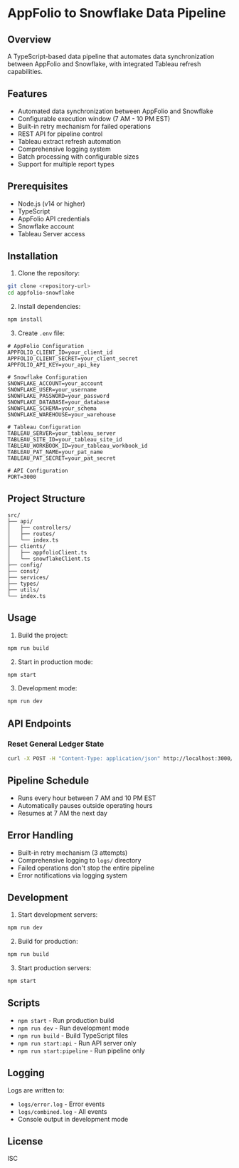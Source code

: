 # AppFolio to Snowflake Data Pipeline

## Overview

A TypeScript-based data pipeline that automates data synchronization between AppFolio and Snowflake, with integrated Tableau refresh capabilities.

## Features

- Automated data synchronization between AppFolio and Snowflake
- Configurable execution window (7 AM - 10 PM EST)
- Built-in retry mechanism for failed operations
- REST API for pipeline control
- Tableau extract refresh automation
- Comprehensive logging system
- Batch processing with configurable sizes
- Support for multiple report types

## Prerequisites

- Node.js (v14 or higher)
- TypeScript
- AppFolio API credentials
- Snowflake account
- Tableau Server access

## Installation

1. Clone the repository:

```bash
git clone <repository-url>
cd appfolio-snowflake
```

2. Install dependencies:

```bash
npm install
```

3. Create `.env` file:

```plaintext
# AppFolio Configuration
APPFOLIO_CLIENT_ID=your_client_id
APPFOLIO_CLIENT_SECRET=your_client_secret
APPFOLIO_API_KEY=your_api_key

# Snowflake Configuration
SNOWFLAKE_ACCOUNT=your_account
SNOWFLAKE_USER=your_username
SNOWFLAKE_PASSWORD=your_password
SNOWFLAKE_DATABASE=your_database
SNOWFLAKE_SCHEMA=your_schema
SNOWFLAKE_WAREHOUSE=your_warehouse

# Tableau Configuration
TABLEAU_SERVER=your_tableau_server
TABLEAU_SITE_ID=your_tableau_site_id
TABLEAU_WORKBOOK_ID=your_tableau_workbook_id
TABLEAU_PAT_NAME=your_pat_name
TABLEAU_PAT_SECRET=your_pat_secret

# API Configuration
PORT=3000
```

## Project Structure

```plaintext
src/
├── api/
│   ├── controllers/
│   ├── routes/
│   └── index.ts
├── clients/
│   ├── appfolioClient.ts
│   └── snowflakeClient.ts
├── config/
├── const/
├── services/
├── types/
├── utils/
└── index.ts
```

## Usage

1. Build the project:

```bash
npm run build
```

2. Start in production mode:

```bash
npm start
```

3. Development mode:

```bash
npm run dev
```

## API Endpoints

### Reset General Ledger State

```bash
curl -X POST -H "Content-Type: application/json" http://localhost:3000/api/reset-general-ledger
```

## Pipeline Schedule

- Runs every hour between 7 AM and 10 PM EST
- Automatically pauses outside operating hours
- Resumes at 7 AM the next day

## Error Handling

- Built-in retry mechanism (3 attempts)
- Comprehensive logging to `logs/` directory
- Failed operations don't stop the entire pipeline
- Error notifications via logging system

## Development

1. Start development servers:

```bash
npm run dev
```

2. Build for production:

```bash
npm run build
```

3. Start production servers:

```bash
npm start
```

## Scripts

- `npm start` - Run production build
- `npm run dev` - Run development mode
- `npm run build` - Build TypeScript files
- `npm run start:api` - Run API server only
- `npm run start:pipeline` - Run pipeline only

## Logging

Logs are written to:

- `logs/error.log` - Error events
- `logs/combined.log` - All events
- Console output in development mode

## License

ISC
